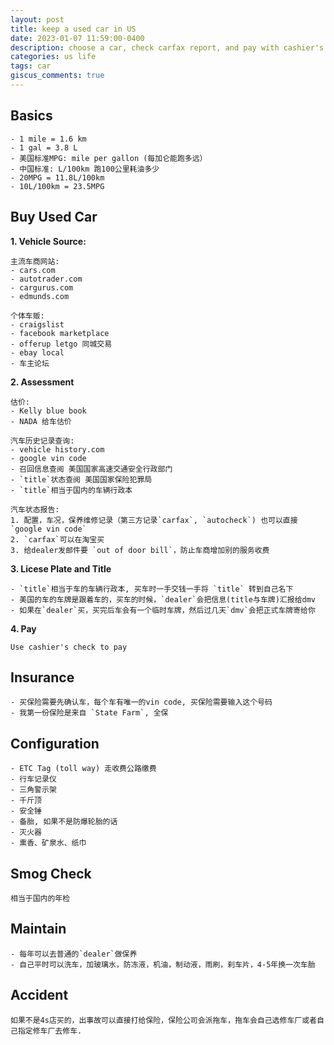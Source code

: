 ```yaml
---
layout: post
title: keep a used car in US
date: 2023-01-07 11:59:00-0400
description: choose a car, check carfax report, and pay with cashier's check...
categories: us life
tags: car
giscus_comments: true
---
```



## Basics

```
- 1 mile = 1.6 km
- 1 gal = 3.8 L
- 美国标准MPG: mile per gallon (每加仑能跑多远）
- 中国标准: L/100km 跑100公里耗油多少
- 20MPG = 11.8L/100km
- 10L/100km = 23.5MPG
```


## Buy Used Car


**1. Vehicle Source:**
```
主流车商网站:
- cars.com
- autotrader.com
- cargurus.com
- edmunds.com

个体车贩:
- craigslist 
- facebook marketplace
- offerup letgo 同城交易
- ebay local
- 车主论坛
```

**2. Assessment**

```
估价:
- Kelly blue book
- NADA 给车估价

汽车历史记录查询:
- vehicle history.com
- google vin code
- 召回信息查阅 美国国家高速交通安全行政部门
- `title`状态查阅 美国国家保险犯罪局
- `title`相当于国内的车辆行政本

汽车状态报告:
1. 配置，车况，保养维修记录（第三方记录`carfax`, `autocheck`) 也可以直接`google vin code`
2. `carfax`可以在淘宝买
3. 给dealer发邮件要 `out of door bill`，防止车商增加别的服务收费
```

**3. Licese Plate and Title**

```
- `title`相当于车的车辆行政本, 买车时一手交钱一手将 `title` 转到自己名下
- 美国的车的车牌是跟着车的，买车的时候，`dealer`会把信息(title与车牌)汇报给dmv
- 如果在`dealer`买，买完后车会有一个临时车牌，然后过几天`dmv`会把正式车牌寄给你
```

**4. Pay**
```
Use cashier's check to pay
```


## Insurance
```
- 买保险需要先确认车，每个车有唯一的vin code, 买保险需要输入这个号码
- 我第一份保险是来自 `State Farm`, 全保
```


## Configuration
```
- ETC Tag (toll way) 走收费公路缴费
- 行车记录仪
- 三角警示架
- 千斤顶
- 安全锤
- 备胎, 如果不是防爆轮胎的话
- 灭火器
- 熏香、矿泉水、纸巾
```


## Smog Check
```
相当于国内的年检
```

## Maintain
```
- 每年可以去普通的`dealer`做保养
- 自己平时可以洗车，加玻璃水，防冻液，机油，制动液，雨刷，刹车片，4-5年换一次车胎
```


## Accident
```
如果不是4s店买的，出事故可以直接打给保险，保险公司会派拖车，拖车会自己选修车厂或者自己指定修车厂去修车.
```